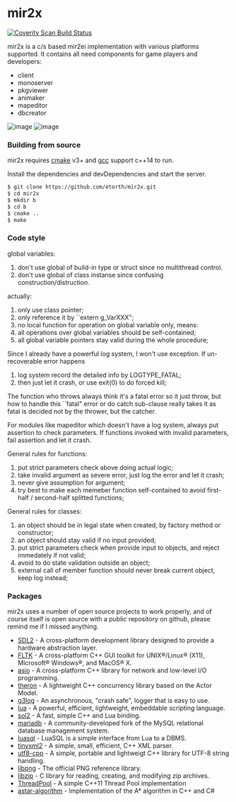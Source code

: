 # mir2x

<a href="https://scan.coverity.com/projects/etorth-mir2x">
  <img alt="Coverity Scan Build Status"
       src="https://scan.coverity.com/projects/9270/badge.svg"/>
</a>

mir2x is a c/s based mir2ei implementation with various platforms supported. It contains all need components for game players and developers:

  - client
  - monoserver
  - pkgviewer
  - animaker
  - mapeditor
  - dbcreator

![image](https://github.com/etorth/mir2x/raw/master/readme/screencapture.gif)
![image](https://github.com/etorth/mir2x/raw/master/readme/mapeditor.png)


### Building from source

mir2x requires [cmake](https://cmake.org/) v3+ and [gcc](https://gcc.gnu.org/) support c++14 to run.

Install the dependencies and devDependencies and start the server.

```sh
$ git clone https://github.com/etorth/mir2x.git
$ cd mir2x
$ mkdir b
$ cd b 
$ cmake ..
$ make
```

### Code style

global variables:

1. don't use global of build-in type or struct since no multithread control.
2. don't use global of class instanse since confusing construction/distruction.

actually:

1. only use class pointer;
2. only reference it by ``extern g_VarXXX";
3. no local function for operation on global variable only, means:
4. all operations over global variables should be self-contained;
5. all global variable pointers stay valid during the whole procedure;

Since I already have a powerful log system, I won't use exception. If un-recoverable error happens

1. log system record the detailed info by LOGTYPE_FATAL;
2. then just let it crash, or use exit(0) to do forced kill;

The function who throws always think it's a fatal error so it just throw, but how to handle this ``fatal" error or do catch sub-clause really takes it as fatal is decided not by the thrower, but the catcher.

For modules like mapeditor which doesn't have a log system, always put assertion to check parameters. If functions invoked with invalid parameters, fail assertion and let it crash.

General rules for functions:

1. put strict parameters check above doing actual logic;
2. take invalid argument as severe error, just log the error and let it crash;
3. never give assumption for argument;
4. try best to make each memeber function self-contained to avoid first-half / second-half splitted functions;

General rules for classes:

1. an object should be in legal state when created, by factory method or constructor;
2. an object should stay valid if no input provided;
3. put strict parameters check when provide input to objects, and reject immedately if not valid;
4. avoid to do state validation outside an object;
5. external call of member function should never break current object, keep log instead;


### Packages

mir2x uses a number of open source projects to work properly, and of course itself is open source with a public repository on github, please remind me if I missed anything.

* [SDL2](https://www.libsdl.org/) - A cross-platform development library designed to provide a hardware abstraction layer.
* [FLTK](http://www.fltk.org) - A cross-platform C++ GUI toolkit for UNIX®/Linux® (X11), Microsoft® Windows®, and MacOS® X.
* [asio](http://www.think-async.com/) - A cross-platform C++ library for network and low-level I/O programming.
* [theron](http://www.theron-library.com/) - A lightweight C++ concurrency library based on the Actor Model.
* [g3log](https://github.com/KjellKod/g3log) - An asynchronous, "crash safe", logger that is easy to use.
* [lua](https://www.lua.org/) - A powerful, efficient, lightweight, embeddable scripting language.
* [sol2](https://github.com/ThePhD/sol2) - A fast, simple C++ and Lua binding.
* [mariadb](https://mariadb.org/) - A community-developed fork of the MySQL relational database management system.
* [luasql](https://keplerproject.github.io/luasql/) - LuaSQL is a simple interface from Lua to a DBMS.
* [tinyxml2](http://www.grinninglizard.com/tinyxml2/) - A simple, small, efficient, C++ XML parser.
* [utf8-cpp](http://utfcpp.sourceforge.net/) - A simple, portable and lightweigt C++ library for UTF-8 string handling.
* [libpng](http://www.libpng.org/pub/png/libpng.html) - The official PNG reference library.
* [libzip](https://nih.at/libzip/) - C library for reading, creating, and modifying zip archives.
* [ThreadPool](https://github.com/progschj/ThreadPool) - A simple C++11 Thread Pool implementation
* [astar-algorithm](https://github.com/justinhj/astar-algorithm-cpp) - Implementation of the A* algorithm in C++ and C#
